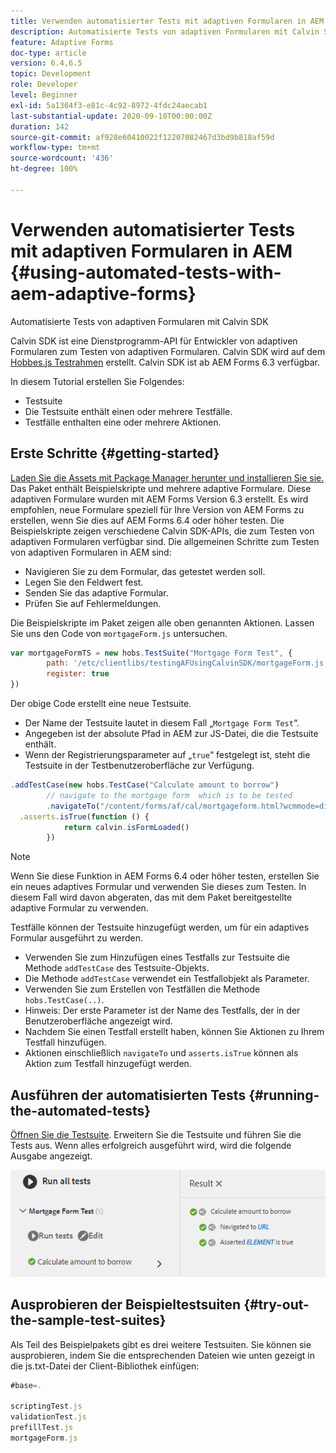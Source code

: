 ```yaml
---
title: Verwenden automatisierter Tests mit adaptiven Formularen in AEM
description: Automatisierte Tests von adaptiven Formularen mit Calvin SDK
feature: Adaptive Forms
doc-type: article
version: 6.4,6.5
topic: Development
role: Developer
level: Beginner
exl-id: 5a1364f3-e81c-4c92-8972-4fdc24aecab1
last-substantial-update: 2020-09-10T00:00:00Z
duration: 142
source-git-commit: af928e60410022f12207082467d3bd9b818af59d
workflow-type: tm+mt
source-wordcount: '436'
ht-degree: 100%

---
```


# Verwenden automatisierter Tests mit adaptiven Formularen in AEM {#using-automated-tests-with-aem-adaptive-forms}

Automatisierte Tests von adaptiven Formularen mit Calvin SDK

Calvin SDK ist eine Dienstprogramm-API für Entwickler von adaptiven Formularen zum Testen von adaptiven Formularen. Calvin SDK wird auf dem [Hobbes.js Testrahmen](https://experienceleague.adobe.com/docs/experience-manager-release-information/aem-release-updates/previous-updates/aem-previous-versions.html?lang=de) erstellt. Calvin SDK ist ab AEM Forms 6.3 verfügbar.

In diesem Tutorial erstellen Sie Folgendes:

* Testsuite
* Die Testsuite enthält einen oder mehrere Testfälle.
* Testfälle enthalten eine oder mehrere Aktionen.

## Erste Schritte {#getting-started}

[Laden Sie die Assets mit Package Manager herunter und installieren Sie sie.](assets/testingadaptiveformsusingcalvinsdk1.zip) Das Paket enthält Beispielskripte und mehrere adaptive Formulare. Diese adaptiven Formulare wurden mit AEM Forms Version 6.3 erstellt. Es wird empfohlen, neue Formulare speziell für Ihre Version von AEM Forms zu erstellen, wenn Sie dies auf AEM Forms 6.4 oder höher testen. Die Beispielskripte zeigen verschiedene Calvin SDK-APIs, die zum Testen von adaptiven Formularen verfügbar sind. Die allgemeinen Schritte zum Testen von adaptiven Formularen in AEM sind:

* Navigieren Sie zu dem Formular, das getestet werden soll.
* Legen Sie den Feldwert fest.
* Senden Sie das adaptive Formular.
* Prüfen Sie auf Fehlermeldungen.

Die Beispielskripte im Paket zeigen alle oben genannten Aktionen.
Lassen Sie uns den Code von `mortgageForm.js` untersuchen.

```javascript
var mortgageFormTS = new hobs.TestSuite("Mortgage Form Test", {
        path: '/etc/clientlibs/testingAFUsingCalvinSDK/mortgageForm.js',
        register: true
})
```

Der obige Code erstellt eine neue Testsuite.

* Der Name der Testsuite lautet in diesem Fall „`Mortgage Form Test`“.
* Angegeben ist der absolute Pfad in AEM zur JS-Datei, die die Testsuite enthält.
* Wenn der Registrierungsparameter auf „`true`“ festgelegt ist, steht die Testsuite in der Testbenutzeroberfläche zur Verfügung.

```javascript
.addTestCase(new hobs.TestCase("Calculate amount to borrow")
        // navigate to the mortgage form  which is to be tested
        .navigateTo("/content/forms/af/cal/mortgageform.html?wcmmode=disabled")
  .asserts.isTrue(function () {
            return calvin.isFormLoaded()
        })
```

>[!NOTE]
>
>Wenn Sie diese Funktion in AEM Forms 6.4 oder höher testen, erstellen Sie ein neues adaptives Formular und verwenden Sie dieses zum Testen. In diesem Fall wird davon abgeraten, das mit dem Paket bereitgestellte adaptive Formular zu verwenden.

Testfälle können der Testsuite hinzugefügt werden, um für ein adaptives Formular ausgeführt zu werden.

* Verwenden Sie zum Hinzufügen eines Testfalls zur Testsuite die Methode `addTestCase` des Testsuite-Objekts.
* Die Methode `addTestCase` verwendet ein Testfallobjekt als Parameter.
* Verwenden Sie zum Erstellen von Testfällen die Methode `hobs.TestCase(..)`.
* Hinweis: Der erste Parameter ist der Name des Testfalls, der in der Benutzeroberfläche angezeigt wird.
* Nachdem Sie einen Testfall erstellt haben, können Sie Aktionen zu Ihrem Testfall hinzufügen.
* Aktionen einschließlich `navigateTo` und `asserts.isTrue` können als Aktion zum Testfall hinzugefügt werden.

## Ausführen der automatisierten Tests {#running-the-automated-tests}

[Öffnen Sie die Testsuite](http://localhost:4502/libs/granite/testing/hobbes.html). Erweitern Sie die Testsuite und führen Sie die Tests aus. Wenn alles erfolgreich ausgeführt wird, wird die folgende Ausgabe angezeigt.

![calvinsdk](assets/calvinimage.png)

## Ausprobieren der Beispieltestsuiten {#try-out-the-sample-test-suites}

Als Teil des Beispielpakets gibt es drei weitere Testsuiten. Sie können sie ausprobieren, indem Sie die entsprechenden Dateien wie unten gezeigt in die js.txt-Datei der Client-Bibliothek einfügen:

```javascript
#base=.

scriptingTest.js
validationTest.js
prefillTest.js
mortgageForm.js
```
